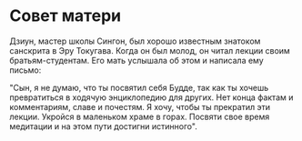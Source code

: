 # Совет матери

Дзиун, мастер школы Сингон, был хорошо известным знатоком санскрита в Эру Токугава. Когда он был молод, он читал лекции своим братьям-студентам. Его мать услышала об этом и написала ему письмо:

"Сын, я не думаю, что ты посвятил себя Будде, так как ты хочешь превратиться в ходячую энциклопедию для других. Нет конца фактам и комментариям, славе и почестям. Я хочу, чтобы ты прекратил эти лекции. Укройся в маленьком храме в горах. Посвяти свое время медитации и на этом пути достигни истинного".